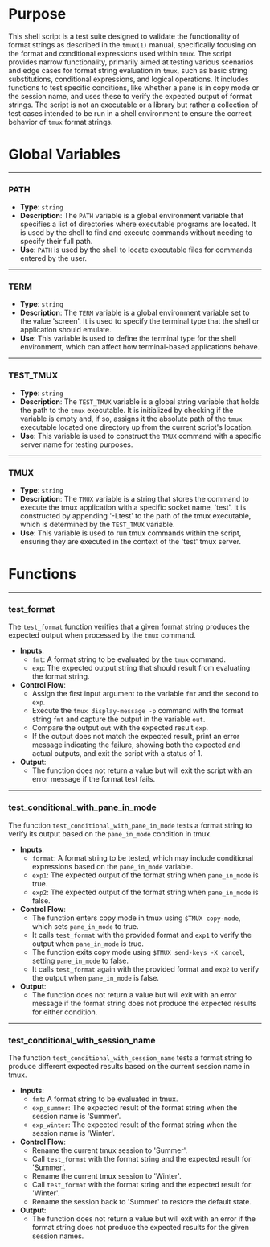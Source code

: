 # Purpose
This shell script is a test suite designed to validate the functionality of format strings as described in the `tmux(1)` manual, specifically focusing on the format and conditional expressions used within `tmux`. The script provides narrow functionality, primarily aimed at testing various scenarios and edge cases for format string evaluation in `tmux`, such as basic string substitutions, conditional expressions, and logical operations. It includes functions to test specific conditions, like whether a pane is in copy mode or the session name, and uses these to verify the expected output of format strings. The script is not an executable or a library but rather a collection of test cases intended to be run in a shell environment to ensure the correct behavior of `tmux` format strings.
# Global Variables

---
### PATH
- **Type**: `string`
- **Description**: The `PATH` variable is a global environment variable that specifies a list of directories where executable programs are located. It is used by the shell to find and execute commands without needing to specify their full path.
- **Use**: `PATH` is used by the shell to locate executable files for commands entered by the user.


---
### TERM
- **Type**: `string`
- **Description**: The `TERM` variable is a global environment variable set to the value 'screen'. It is used to specify the terminal type that the shell or application should emulate.
- **Use**: This variable is used to define the terminal type for the shell environment, which can affect how terminal-based applications behave.


---
### TEST_TMUX
- **Type**: `string`
- **Description**: The `TEST_TMUX` variable is a global string variable that holds the path to the `tmux` executable. It is initialized by checking if the variable is empty and, if so, assigns it the absolute path of the `tmux` executable located one directory up from the current script's location.
- **Use**: This variable is used to construct the `TMUX` command with a specific server name for testing purposes.


---
### TMUX
- **Type**: `string`
- **Description**: The `TMUX` variable is a string that stores the command to execute the tmux application with a specific socket name, 'test'. It is constructed by appending '-Ltest' to the path of the tmux executable, which is determined by the `TEST_TMUX` variable.
- **Use**: This variable is used to run tmux commands within the script, ensuring they are executed in the context of the 'test' tmux server.


# Functions

---
### test_format
The `test_format` function verifies that a given format string produces the expected output when processed by the `tmux` command.
- **Inputs**:
    - `fmt`: A format string to be evaluated by the `tmux` command.
    - `exp`: The expected output string that should result from evaluating the format string.
- **Control Flow**:
    - Assign the first input argument to the variable `fmt` and the second to `exp`.
    - Execute the `tmux display-message -p` command with the format string `fmt` and capture the output in the variable `out`.
    - Compare the output `out` with the expected result `exp`.
    - If the output does not match the expected result, print an error message indicating the failure, showing both the expected and actual outputs, and exit the script with a status of 1.
- **Output**:
    - The function does not return a value but will exit the script with an error message if the format test fails.


---
### test_conditional_with_pane_in_mode
The function `test_conditional_with_pane_in_mode` tests a format string to verify its output based on the `pane_in_mode` condition in tmux.
- **Inputs**:
    - `format`: A format string to be tested, which may include conditional expressions based on the `pane_in_mode` variable.
    - `exp1`: The expected output of the format string when `pane_in_mode` is true.
    - `exp2`: The expected output of the format string when `pane_in_mode` is false.
- **Control Flow**:
    - The function enters copy mode in tmux using `$TMUX copy-mode`, which sets `pane_in_mode` to true.
    - It calls `test_format` with the provided format and `exp1` to verify the output when `pane_in_mode` is true.
    - The function exits copy mode using `$TMUX send-keys -X cancel`, setting `pane_in_mode` to false.
    - It calls `test_format` again with the provided format and `exp2` to verify the output when `pane_in_mode` is false.
- **Output**:
    - The function does not return a value but will exit with an error message if the format string does not produce the expected results for either condition.


---
### test_conditional_with_session_name
The function `test_conditional_with_session_name` tests a format string to produce different expected results based on the current session name in tmux.
- **Inputs**:
    - `fmt`: A format string to be evaluated in tmux.
    - `exp_summer`: The expected result of the format string when the session name is 'Summer'.
    - `exp_winter`: The expected result of the format string when the session name is 'Winter'.
- **Control Flow**:
    - Rename the current tmux session to 'Summer'.
    - Call `test_format` with the format string and the expected result for 'Summer'.
    - Rename the current tmux session to 'Winter'.
    - Call `test_format` with the format string and the expected result for 'Winter'.
    - Rename the session back to 'Summer' to restore the default state.
- **Output**:
    - The function does not return a value but will exit with an error if the format string does not produce the expected results for the given session names.


